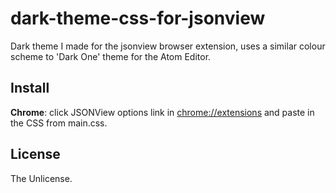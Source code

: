 # dark-theme-css-for-jsonview
Dark theme I made for the jsonview browser extension, uses a similar colour scheme to 'Dark One' theme for the Atom Editor.

## Install
**Chrome**: click JSONView options link in [chrome://extensions](chrome://extensions) and paste in the CSS from main.css.

## License
The Unlicense.
